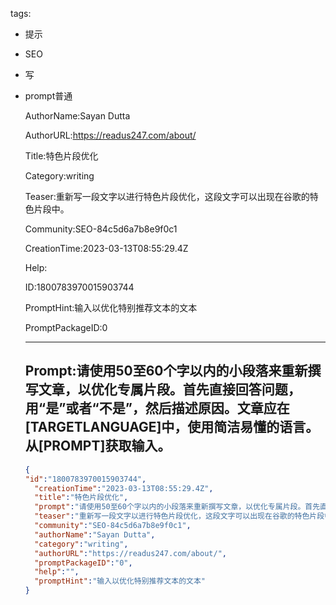   tags: 
- 提示
- SEO
- 写
- prompt普通

  AuthorName:Sayan Dutta

  AuthorURL:https://readus247.com/about/

  Title:特色片段优化

  Category:writing

  Teaser:重新写一段文字以进行特色片段优化，这段文字可以出现在谷歌的特色片段中。

  Community:SEO-84c5d6a7b8e9f0c1

  CreationTime:2023-03-13T08:55:29.4Z

  Help:

  ID:1800783970015903744

  PromptHint:输入以优化特别推荐文本的文本

  PromptPackageID:0

  ---

  ## Prompt:请使用50至60个字以内的小段落来重新撰写文章，以优化专属片段。首先直接回答问题，用“是”或者“不是”，然后描述原因。文章应在[TARGETLANGUAGE]中，使用简洁易懂的语言。从[PROMPT]获取输入。

  ```json
  {
  "id":"1800783970015903744",
    "creationTime":"2023-03-13T08:55:29.4Z",
    "title":"特色片段优化",
    "prompt":"请使用50至60个字以内的小段落来重新撰写文章，以优化专属片段。首先直接回答问题，用“是”或者“不是”，然后描述原因。文章应在[TARGETLANGUAGE]中，使用简洁易懂的语言。从[PROMPT]获取输入。",
    "teaser":"重新写一段文字以进行特色片段优化，这段文字可以出现在谷歌的特色片段中。",
    "community":"SEO-84c5d6a7b8e9f0c1",
    "authorName":"Sayan Dutta",
    "category":"writing",
    "authorURL":"https://readus247.com/about/",
    "promptPackageID":"0",
    "help":"",
    "promptHint":"输入以优化特别推荐文本的文本"
  }
  ```
